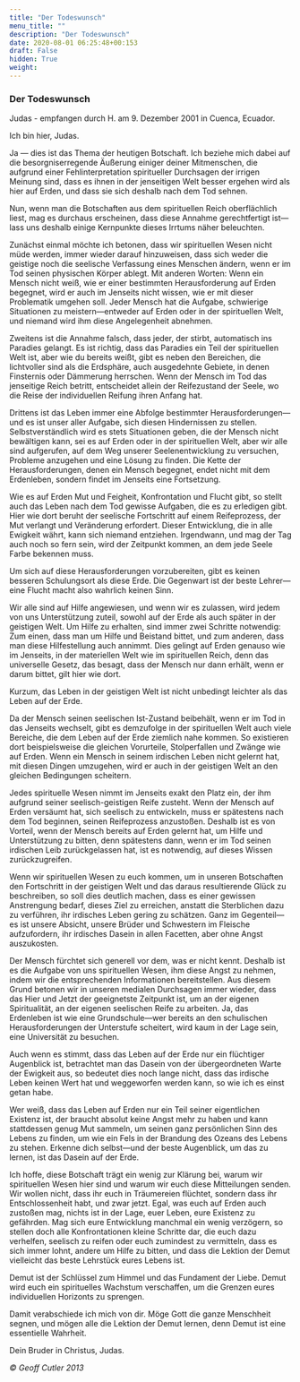 ```yaml
---
title: "Der Todeswunsch"
menu_title: ""
description: "Der Todeswunsch"
date: 2020-08-01 06:25:48+00:153
draft: False
hidden: True
weight:
---
```

### Der Todeswunsch

Judas - empfangen durch H. am 9. Dezember 2001 in Cuenca, Ecuador.

Ich bin hier, Judas.

Ja — dies ist das Thema der heutigen Botschaft. Ich beziehe mich dabei auf die besorgniserregende Äußerung einiger deiner Mitmenschen, die aufgrund einer Fehlinterpretation spiritueller Durchsagen der irrigen Meinung sind, dass es ihnen in der jenseitigen Welt besser ergehen wird als hier auf Erden, und dass sie sich deshalb nach dem Tod sehnen.

Nun, wenn man die Botschaften aus dem spirituellen Reich oberflächlich liest, mag es durchaus erscheinen, dass diese Annahme gerechtfertigt ist—lass uns deshalb einige Kernpunkte dieses Irrtums näher beleuchten.

Zunächst einmal möchte ich betonen, dass wir spirituellen Wesen nicht müde werden, immer wieder darauf hinzuweisen, dass sich weder die geistige noch die seelische Verfassung eines Menschen ändern, wenn er im Tod seinen physischen Körper ablegt. Mit anderen Worten: Wenn ein Mensch nicht weiß, wie er einer bestimmten Herausforderung auf Erden begegnet, wird er auch im Jenseits nicht wissen, wie er mit dieser Problematik umgehen soll. Jeder Mensch hat die Aufgabe, schwierige Situationen zu meistern—entweder auf Erden oder in der spirituellen Welt, und niemand wird ihm diese Angelegenheit abnehmen.

Zweitens ist die Annahme falsch, dass jeder, der stirbt, automatisch ins Paradies gelangt. Es ist richtig, dass das Paradies ein Teil der spirituellen Welt ist, aber wie du bereits weißt, gibt es neben den Bereichen, die lichtvoller sind als die Erdsphäre, auch ausgedehnte Gebiete, in denen Finsternis oder Dämmerung herrschen. Wenn der Mensch im Tod das jenseitige Reich betritt, entscheidet allein der Reifezustand der Seele, wo die Reise der individuellen Reifung ihren Anfang hat.

Drittens ist das Leben immer eine Abfolge bestimmter Herausforderungen—und es ist unser aller Aufgabe, sich diesen Hindernissen zu stellen. Selbstverständlich wird es stets Situationen geben, die der Mensch nicht bewältigen kann, sei es auf Erden oder in der spirituellen Welt, aber wir alle sind aufgerufen, auf dem Weg unserer Seelenentwicklung zu versuchen, Probleme anzugehen und eine Lösung zu finden. Die Kette der Herausforderungen, denen ein Mensch begegnet, endet nicht mit dem Erdenleben, sondern findet im Jenseits eine Fortsetzung.

Wie es auf Erden Mut und Feigheit, Konfrontation und Flucht gibt, so stellt auch das Leben nach dem Tod gewisse Aufgaben, die es zu erledigen gibt. Hier wie dort beruht der seelische Fortschritt auf einem Reifeprozess, der Mut verlangt und Veränderung erfordert. Dieser Entwicklung, die in alle Ewigkeit währt, kann sich niemand entziehen. Irgendwann, und mag der Tag auch noch so fern sein, wird der Zeitpunkt kommen, an dem jede Seele Farbe bekennen muss.

Um sich auf diese Herausforderungen vorzubereiten, gibt es keinen besseren Schulungsort als diese Erde. Die Gegenwart ist der beste Lehrer—eine Flucht macht also wahrlich keinen Sinn.

Wir alle sind auf Hilfe angewiesen, und wenn wir es zulassen, wird jedem von uns Unterstützung zuteil, sowohl auf der Erde als auch später in der geistigen Welt. Um Hilfe zu erhalten, sind immer zwei Schritte notwendig: Zum einen, dass man um Hilfe und Beistand bittet, und zum anderen, dass man diese Hilfestellung auch annimmt. Dies gelingt auf Erden genauso wie im Jenseits, in der materiellen Welt wie im spirituellen Reich, denn das universelle Gesetz, das besagt, dass der Mensch nur dann erhält, wenn er darum bittet, gilt hier wie dort.

Kurzum, das Leben in der geistigen Welt ist nicht unbedingt leichter als das Leben auf der Erde.

Da der Mensch seinen seelischen Ist-Zustand beibehält, wenn er im Tod in das Jenseits wechselt, gibt es demzufolge in der spirituellen Welt auch viele Bereiche, die dem Leben auf der Erde ziemlich nahe kommen. So existieren dort beispielsweise die gleichen Vorurteile, Stolperfallen und Zwänge wie auf Erden. Wenn ein Mensch in seinem irdischen Leben nicht gelernt hat, mit diesen Dingen umzugehen, wird er auch in der geistigen Welt an den gleichen Bedingungen scheitern.

Jedes spirituelle Wesen nimmt im Jenseits exakt den Platz ein, der ihm aufgrund seiner seelisch-geistigen Reife zusteht. Wenn der Mensch auf Erden versäumt hat, sich seelisch zu entwickeln, muss er spätestens nach dem Tod beginnen, seinen Reifeprozess anzustoßen. Deshalb ist es von Vorteil, wenn der Mensch bereits auf Erden gelernt hat, um Hilfe und Unterstützung zu bitten, denn spätestens dann, wenn er im Tod seinen irdischen Leib zurückgelassen hat, ist es notwendig, auf dieses Wissen zurückzugreifen.

Wenn wir spirituellen Wesen zu euch kommen, um in unseren Botschaften den Fortschritt in der geistigen Welt und das daraus resultierende Glück zu beschreiben, so soll dies deutlich machen, dass es einer gewissen Anstrengung bedarf, dieses Ziel zu erreichen, anstatt die Sterblichen dazu zu verführen, ihr irdisches Leben gering zu schätzen. Ganz im Gegenteil—es ist unsere Absicht, unsere Brüder und Schwestern im Fleische aufzufordern, ihr irdisches Dasein in allen Facetten, aber ohne Angst auszukosten.

Der Mensch fürchtet sich generell vor dem, was er nicht kennt. Deshalb ist es die Aufgabe von uns spirituellen Wesen, ihm diese Angst zu nehmen, indem wir die entsprechenden Informationen bereitstellen. Aus diesem Grund betonen wir in unseren medialen Durchsagen immer wieder, dass das Hier und Jetzt der geeignetste Zeitpunkt ist, um an der eigenen Spiritualität, an der eigenen seelischen Reife zu arbeiten. Ja, das Erdenleben ist wie eine Grundschule—wer bereits an den schulischen Herausforderungen der Unterstufe scheitert, wird kaum in der Lage sein, eine Universität zu besuchen.

Auch wenn es stimmt, dass das Leben auf der Erde nur ein flüchtiger Augenblick ist, betrachtet man das Dasein von der übergeordneten Warte der Ewigkeit aus, so bedeutet dies noch lange nicht, dass das irdische Leben keinen Wert hat und weggeworfen werden kann, so wie ich es einst getan habe.

Wer weiß, dass das Leben auf Erden nur ein Teil seiner eigentlichen Existenz ist, der braucht absolut keine Angst mehr zu haben und kann stattdessen genug Mut sammeln, um seinen ganz persönlichen Sinn des Lebens zu finden, um wie ein Fels in der Brandung des Ozeans des Lebens zu stehen. Erkenne dich selbst—und der beste Augenblick, um das zu lernen, ist das Dasein auf der Erde.

Ich hoffe, diese Botschaft trägt ein wenig zur Klärung bei, warum wir spirituellen Wesen hier sind und warum wir euch diese Mitteilungen senden. Wir wollen nicht, dass ihr euch in Träumereien flüchtet, sondern dass ihr Entschlossenheit habt, und zwar jetzt. Egal, was euch auf Erden auch zustoßen mag, nichts ist in der Lage, euer Leben, eure Existenz zu gefährden. Mag sich eure Entwicklung manchmal ein wenig verzögern, so stellen doch alle Konfrontationen kleine Schritte dar, die euch dazu verhelfen, seelisch zu reifen oder euch zumindest zu vermitteln, dass es sich immer lohnt, andere um Hilfe zu bitten, und dass die Lektion der Demut vielleicht das beste Lehrstück eures Lebens ist.

Demut ist der Schlüssel zum Himmel und das Fundament der Liebe. Demut wird euch ein spirituelles Wachstum verschaffen, um die Grenzen eures individuellen Horizonts zu sprengen.

Damit verabschiede ich mich von dir. Möge Gott die ganze Menschheit segnen, und mögen alle die Lektion der Demut lernen, denn Demut ist eine essentielle Wahrheit.

Dein Bruder in Christus, Judas.

*© Geoff Cutler 2013*
